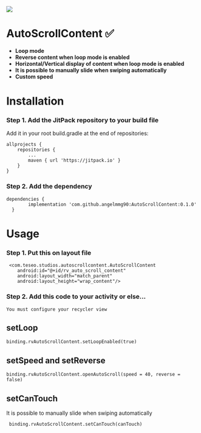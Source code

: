 [![](https://jitpack.io/v/angelmmg90/AutoScrollContent.svg)](https://jitpack.io/#angelmmg90/AutoScrollContent)

# AutoScrollContent ✅

*  **Loop mode**
* **Reverse content when loop mode is enabled**
* **Horizontal/Vertical display of content when loop mode is enabled**
*  **It is possible to manually slide when swiping automatically**
*  **Custom speed**

# Installation

### Step 1. Add the JitPack repository to your build file 

Add it in your root build.gradle at the end of repositories:


	allprojects {
		repositories {
			...
			maven { url 'https://jitpack.io' }
		}
	}

  
  ### Step 2. Add the dependency
  
  	dependencies {
	        implementation 'com.github.angelmmg90:AutoScrollContent:0.1.0'
	  }


# Usage

### Step 1. Put this on layout file

     <com.teseo.studios.autoscrollcontent.AutoScrollContent
        android:id="@+id/rv_auto_scroll_content"
        android:layout_width="match_parent"
        android:layout_height="wrap_content"/>


  ### Step 2. Add this code to your activity or else...
  
  ```
  You must configure your recycler view
  
 ```
 ## setLoop
 ```
 binding.rvAutoScrollContent.setLoopEnabled(true)
 ```
  ## setSpeed and setReverse
 ```
 binding.rvAutoScrollContent.openAutoScroll(speed = 40, reverse = false)

 ```
  ## setCanTouch
   It is possible to manually slide when swiping automatically
 ```
  binding.rvAutoScrollContent.setCanTouch(canTouch)

 ```


 
 
